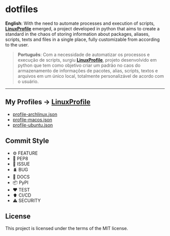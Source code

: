 # dotfiles

**English**: With the need to automate processes and execution of scripts, **[LinuxProfile](https://github.com/MyLinuxProfile/linux-profile)** emerged, a project developed in python that aims to create a standard in the chaos of storing information about packages, aliases, scripts, texts and files in a single place, fully customizable from according to the user.

> **Português**: Com a necessidade de automatizar os processos e execução de scripts, surgiu **[LinuxProfile](https://github.com/MyLinuxProfile/linux-profile)**, projeto desenvolvido em python que tem como objetivo criar um padrão no caos do armazenamento de informações de pacotes, alias, scripts, textos e arquivos em um único local, totalmente personalizável de acordo com o usuário.

---

## My Profiles -> [LinuxProfile](https://github.com/linux-profile/linux-profile)

- [profile-archlinux.json](https://github.com/FernandoCelmer/dotfiles/blob/master/profile-archlinux.json)
- [profile-macos.json](https://github.com/FernandoCelmer/dotfiles/blob/master/profile-macos.json)
- [profile-ubuntu.json](https://github.com/FernandoCelmer/dotfiles/blob/master/profile-ubuntu.json)


## Commit Style

- ⚙️ FEATURE
- 📝 PEP8
- 📌 ISSUE
- 🪲 BUG
- 📘 DOCS
- 📦 PyPI
- ❤️️ TEST
- ⬆️ CI/CD
- ⚠️ SECURITY

## License

This project is licensed under the terms of the MIT license.
